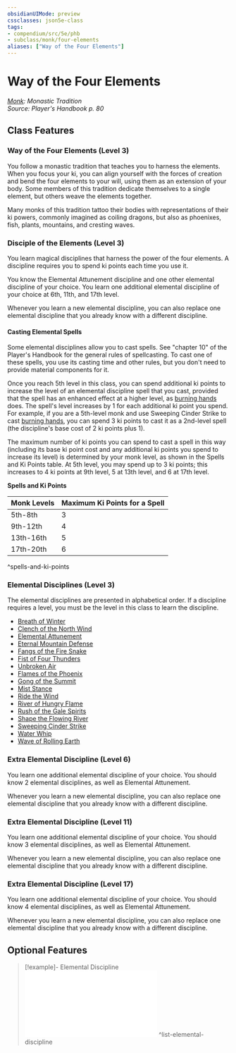 ```yaml
---
obsidianUIMode: preview
cssclasses: json5e-class
tags:
- compendium/src/5e/phb
- subclass/monk/four-elements
aliases: ["Way of the Four Elements"]
---
```

# Way of the Four Elements
*[Monk](monk.md): Monastic Tradition*  
*Source: Player's Handbook p. 80*  


## Class Features

### Way of the Four Elements (Level 3)

You follow a monastic tradition that teaches you to harness the elements. When you focus your ki, you can align yourself with the forces of creation and bend the four elements to your will, using them as an extension of your body. Some members of this tradition dedicate themselves to a single element, but others weave the elements together.

Many monks of this tradition tattoo their bodies with representations of their ki powers, commonly imagined as coiling dragons, but also as phoenixes, fish, plants, mountains, and cresting waves.

### Disciple of the Elements (Level 3)

You learn magical disciplines that harness the power of the four elements. A discipline requires you to spend ki points each time you use it.

You know the Elemental Attunement discipline and one other elemental discipline of your choice. You learn one additional elemental discipline of your choice at 6th, 11th, and 17th level.

Whenever you learn a new elemental discipline, you can also replace one elemental discipline that you already know with a different discipline.

#### Casting Elemental Spells

Some elemental disciplines allow you to cast spells. See "chapter 10" of the Player's Handbook for the general rules of spellcasting. To cast one of these spells, you use its casting time and other rules, but you don't need to provide material components for it.

Once you reach 5th level in this class, you can spend additional ki points to increase the level of an elemental discipline spell that you cast, provided that the spell has an enhanced effect at a higher level, as [burning hands](compendium/spells/burning-hands.md) does. The spell's level increases by 1 for each additional ki point you spend. For example, if you are a 5th-level monk and use Sweeping Cinder Strike to cast [burning hands](compendium/spells/burning-hands.md), you can spend 3 ki points to cast it as a 2nd-level spell (the discipline's base cost of 2 ki points plus 1).

The maximum number of ki points you can spend to cast a spell in this way (including its base ki point cost and any additional ki points you spend to increase its level) is determined by your monk level, as shown in the Spells and Ki Points table. At 5th level, you may spend up to 3 ki points; this increases to 4 ki points at 9th level, 5 at 13th level, and 6 at 17th level.

**Spells and Ki Points**

| Monk Levels | Maximum Ki Points for a Spell |
|-------------|-------------------------------|
| 5th-8th | 3 |
| 9th-12th | 4 |
| 13th-16th | 5 |
| 17th-20th | 6 |
^spells-and-ki-points

### Elemental Disciplines (Level 3)

The elemental disciplines are presented in alphabetical order. If a discipline requires a level, you must be the level in this class to learn the discipline.

- [Breath of Winter](compendium/optional-features/breath-of-winter.md)  
- [Clench of the North Wind](compendium/optional-features/clench-of-the-north-wind.md)  
- [Elemental Attunement](compendium/optional-features/elemental-attunement.md)  
- [Eternal Mountain Defense](compendium/optional-features/eternal-mountain-defense.md)  
- [Fangs of the Fire Snake](compendium/optional-features/fangs-of-the-fire-snake.md)  
- [Fist of Four Thunders](compendium/optional-features/fist-of-four-thunders.md)  
- [Unbroken Air](compendium/optional-features/unbroken-air.md)  
- [Flames of the Phoenix](compendium/optional-features/flames-of-the-phoenix.md)  
- [Gong of the Summit](compendium/optional-features/gong-of-the-summit.md)  
- [Mist Stance](compendium/optional-features/mist-stance.md)  
- [Ride the Wind](compendium/optional-features/ride-the-wind.md)  
- [River of Hungry Flame](compendium/optional-features/river-of-hungry-flame.md)  
- [Rush of the Gale Spirits](compendium/optional-features/rush-of-the-gale-spirits.md)  
- [Shape the Flowing River](compendium/optional-features/shape-the-flowing-river.md)  
- [Sweeping Cinder Strike](compendium/optional-features/sweeping-cinder-strike.md)  
- [Water Whip](compendium/optional-features/water-whip.md)  
- [Wave of Rolling Earth](compendium/optional-features/wave-of-rolling-earth.md)  

### Extra Elemental Discipline (Level 6)

You learn one additional elemental discipline of your choice. You should know 2 elemental disciplines, as well as Elemental Attunement.

Whenever you learn a new elemental discipline, you can also replace one elemental discipline that you already know with a different discipline.

### Extra Elemental Discipline (Level 11)

You learn one additional elemental discipline of your choice. You should know 3 elemental disciplines, as well as Elemental Attunement.

Whenever you learn a new elemental discipline, you can also replace one elemental discipline that you already know with a different discipline.

### Extra Elemental Discipline (Level 17)

You learn one additional elemental discipline of your choice. You should know 4 elemental disciplines, as well as Elemental Attunement.

Whenever you learn a new elemental discipline, you can also replace one elemental discipline that you already know with a different discipline.

## Optional Features

> [!example]- Elemental Discipline
> ![Elemental Discipline](compendium/optional-features/list-elemental-discipline.md#Elemental%20Discipline)
^list-elemental-discipline